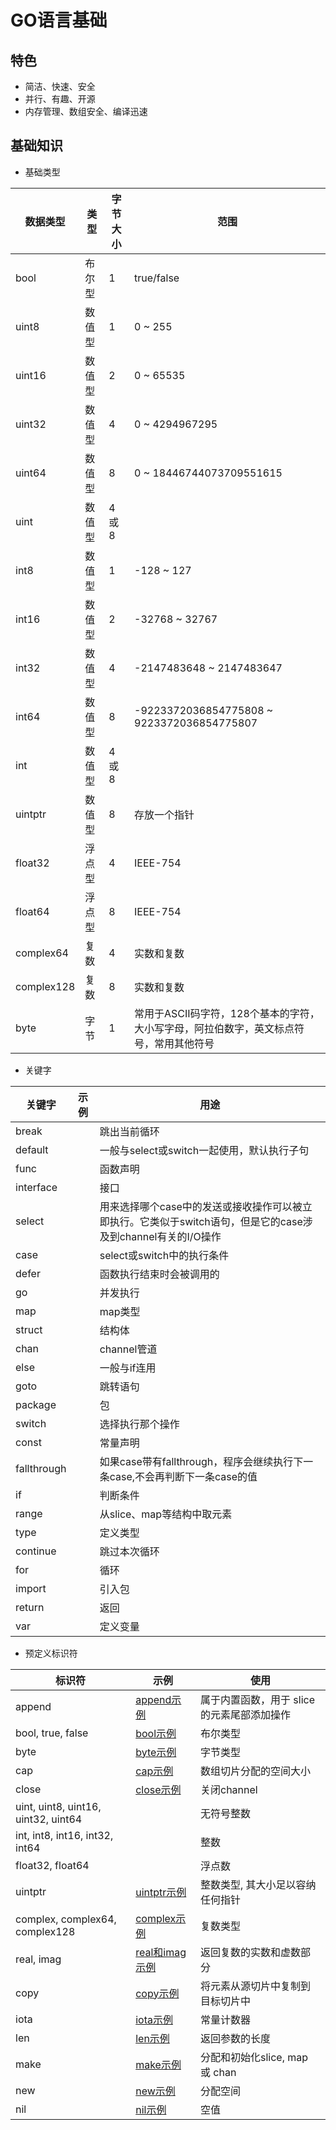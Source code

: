 # GO语言基础

## 特色
* 简洁、快速、安全
* 并行、有趣、开源
* 内存管理、数组安全、编译迅速

## 基础知识

* 基础类型

| 数据类型 | 类型 | 字节大小 | 范围 |
|----|----|----|----|
| bool | 布尔型 | 1 | true/false |
| uint8 | 数值型 | 1 | 0 ~ 255 |
| uint16 | 数值型 | 2 | 0 ~ 65535 |
| uint32 | 数值型 | 4 | 0 ~ 4294967295 
| uint64 | 数值型 | 8 | 0 ~ 18446744073709551615 |
| uint | 数值型 | 4 或 8 | |
| int8 | 数值型 | 1 | -128 ~ 127 |
| int16 | 数值型 | 2 | -32768 ~ 32767 |
| int32 | 数值型 | 4 | -2147483648 ~ 2147483647 |
| int64 | 数值型 | 8 | -9223372036854775808 ~ 9223372036854775807 |
| int | 数值型 | 4 或 8 | |
| uintptr | 数值型 | 8 | 存放一个指针 |
| float32 | 浮点型 | 4 | IEEE-754 |
| float64 | 浮点型 | 8 | IEEE-754 |
| complex64 | 复数 | 4 | 实数和复数 |
| complex128 | 复数 | 8 | 实数和复数 |
| byte | 字节 | 1 | 常用于ASCII码字符，128个基本的字符，大小写字母，阿拉伯数字，英文标点符号，常用其他符号 |

* 关键字

| 关键字 | 示例 | 用途 |
|----|----| ---- |
| break | | 跳出当前循环 |
| default | | 一般与select或switch一起使用，默认执行子句 |
| func | | 函数声明 |
| interface | | 接口 |
| select | | 用来选择哪个case中的发送或接收操作可以被立即执行。它类似于switch语句，但是它的case涉及到channel有关的I/O操作 |
| case | | select或switch中的执行条件 |
| defer | | 函数执行结束时会被调用的 |
| go | | 并发执行 |
| map | | map类型 |
| struct | | 结构体 |
| chan | | channel管道 |
| else | | 一般与if连用 |
| goto | | 跳转语句 |
| package | | 包 |
| switch | | 选择执行那个操作 |
| const | | 常量声明 |
| fallthrough | | 如果case带有fallthrough，程序会继续执行下一条case,不会再判断下一条case的值 |
| if | | 判断条件 |
| range | | 从slice、map等结构中取元素 |
| type | | 定义类型 |
| continue | | 跳过本次循环 |
| for | | 循环 |
| import | | 引入包 |
| return | | 返回 |
| var | | 定义变量 |

* 预定义标识符

| 标识符 | 示例 | 使用 |
|----|----|----|
| append | [append示例](./testCode/appendTest.go) | 属于内置函数，用于 slice 的元素尾部添加操作 |
| bool, true, false | [bool示例](./testCode/boolTest.go) | 布尔类型 |
| byte | [byte示例](./testCode/byteTest.go) | 字节类型 |
| cap | [cap示例](./testCode/capTest.go) | 数组切片分配的空间大小 |
| close | [close示例](./testCode/closeTest.go) | 关闭channel |
| uint, uint8, uint16, uint32, uint64|  | 无符号整数 |
| int, int8, int16, int32, int64|  | 整数 |
| float32, float64 |  | 浮点数 |
| uintptr | [uintptr示例](./testCode/uintptrTest.go) | 整数类型, 其大小足以容纳任何指针 |
| complex, complex64, complex128 | [complex示例](./testCode/complexTest.go) | 复数类型 |
| real, imag | [real和imag示例](./testCode/realImagTest.go) | 返回复数的实数和虚数部分 |
| copy | [copy示例](./testCode/copyTest.go) | 将元素从源切片中复制到目标切片中 |
| iota | [iota示例](./testCode/iotaTest.go) | 常量计数器 |
| len | [len示例](./testCode/lenTest.go)| 返回参数的长度 |
| make | [make示例](./testCode/makeTest.go)| 分配和初始化slice, map 或 chan |
| new | [new示例](./testCode/newTest.go) | 分配空间 |
| nil | [nil示例](./testCode/nilTest.go) | 空值 |